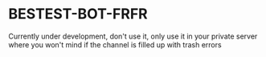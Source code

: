 # BESTEST-BOT-FRFR
Currently under development, don't use it, only use it in your private server where you won't mind if the channel is filled up with trash errors
